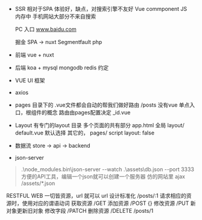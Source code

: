 - SSR
  相对于SPA 体验好，缺点，对搜索引擎不友好
  Vue commponent JS　内存中   手机网站大部分不来自搜索

  PC 入口 www.baidu.com

  掘金 SPA -> nuxt
  Segmentfault php

- 前端
  vue + nuxt
- 后端
  koa + mysql mongodb redis
约定
- VUE UI 框架
- axios


- pages 目录下的 .vue文件都会自动的帮我们做好路由
  /posts  没有vue 单点入口，根组件的概念
  路由由pages配置决定 _id.vue
- Layout
  有专门的layout 目录 多个页面的共有部分
  app.html 全局
  layout/
    default.vue 默认选择
    其它的，  pages/
    script  layout: false
- 数据流
  store -> api -> backend

- json-server
> .\node_modules\.bin\json-server --watch .\assets\db.json --port 3333
  方便的API工具，编辑一个json就可以创建一个服务器
  仿的网站里 ajax
  /assets/*.json

  RESTFUL WEB
  一切皆资源，url 就可以
  url 设计标准化  /posts/:1
  请求相应的资源时，使用对应的谓语动词
  获取资源  /GET
  添加资源  /POST {}
  修改资源  /PUT  新对象更新旧对象
  修改字段  /PATCH
  删除资源  /DELETE /posts/1
